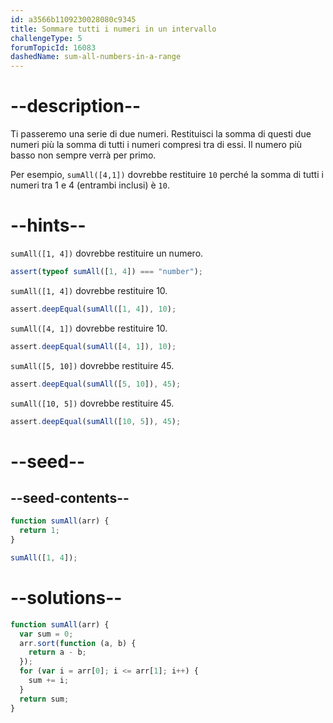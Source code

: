 ```yaml
---
id: a3566b1109230028080c9345
title: Sommare tutti i numeri in un intervallo
challengeType: 5
forumTopicId: 16083
dashedName: sum-all-numbers-in-a-range
---
```


# --description--

Ti passeremo una serie di due numeri. Restituisci la somma di questi due numeri più la somma di tutti i numeri compresi tra di essi. Il numero più basso non sempre verrà per primo.

Per esempio, `sumAll([4,1])` dovrebbe restituire `10` perché la somma di tutti i numeri tra 1 e 4 (entrambi inclusi) è `10`.

# --hints--

`sumAll([1, 4])` dovrebbe restituire un numero.

```js
assert(typeof sumAll([1, 4]) === "number");
```

`sumAll([1, 4])` dovrebbe restituire 10.

```js
assert.deepEqual(sumAll([1, 4]), 10);
```

`sumAll([4, 1])` dovrebbe restituire 10.

```js
assert.deepEqual(sumAll([4, 1]), 10);
```

`sumAll([5, 10])` dovrebbe restituire 45.

```js
assert.deepEqual(sumAll([5, 10]), 45);
```

`sumAll([10, 5])` dovrebbe restituire 45.

```js
assert.deepEqual(sumAll([10, 5]), 45);
```

# --seed--

## --seed-contents--

```js
function sumAll(arr) {
  return 1;
}

sumAll([1, 4]);
```

# --solutions--

```js
function sumAll(arr) {
  var sum = 0;
  arr.sort(function (a, b) {
    return a - b;
  });
  for (var i = arr[0]; i <= arr[1]; i++) {
    sum += i;
  }
  return sum;
}
```
